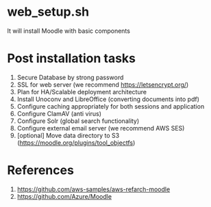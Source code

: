 # web_setup.sh
It will install Moodle with basic components

# Post installation tasks
1) Secure Database by strong password
2) SSL for web server (we recommend https://letsencrypt.org/)
3) Plan for HA/Scalable deployment architecture
4) Install Unoconv and LibreOffice (converting documents into pdf)
5) Configure caching appropriately for both sessions and application
6) Configure ClamAV (anti virus)
7) Configure Solr (global search functionality)
8) Configure external email server (we recommend AWS SES)
9) [optional] Move data directory to S3 (https://moodle.org/plugins/tool_objectfs)

# References
1) https://github.com/aws-samples/aws-refarch-moodle
2) https://github.com/Azure/Moodle
